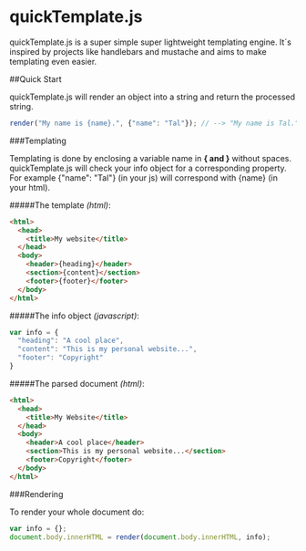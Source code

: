 quickTemplate.js
================

quickTemplate.js is a super simple super lightweight templating engine. It´s inspired by projects like handlebars and mustache and aims to make templating even easier.

##Quick Start

quickTemplate.js will render an object into a string and return the processed string.

```javascript
render("My name is {name}.", {"name": "Tal"}); // --> "My name is Tal."
```

###Templating

Templating is done by enclosing a variable name in **{ and }** without spaces. quickTemplate.js will check your info object for a corresponding property. For example {"name": "Tal"} (in your js) will correspond with {name} (in your html).

#####The template *(html)*:
```html
<html>
  <head>
    <title>My website</title>
  </head>
  <body>
    <header>{heading}</header>
    <section>{content}</section>
    <footer>{footer}</footer>
  </body>
</html>
```

#####The info object *(javascript)*:
```javascript
var info = {
  "heading": "A cool place",
  "content": "This is my personal website...",
  "footer": "Copyright"
}
```

#####The parsed document *(html)*:
```html
<html>
  <head>
    <title>My Website</title>
  </head>
  <body>
    <header>A cool place</header>
    <section>This is my personal website...</section>
    <footer>Copyright</footer>
  </body>
</html>
```

###Rendering

To render your whole document do:

```javascript
var info = {};
document.body.innerHTML = render(document.body.innerHTML, info);
```